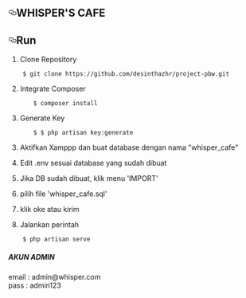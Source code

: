  <div class="Box-body p-5">
        <article class="markdown-body entry-content" itemprop="text"><h1><a id="whisper's cafe" class="anchor" aria-hidden="true" href="#whisper's cafe"><svg class="octicon octicon-link" viewBox="0 0 16 16" version="1.1" width="16" height="16" aria-hidden="true"><path fill-rule="evenodd" d="M4 9h1v1H4c-1.5 0-3-1.69-3-3.5S2.55 3 4 3h4c1.45 0 3 1.69 3 3.5 0 1.41-.91 2.72-2 3.25V8.59c.58-.45 1-1.27 1-2.09C10 5.22 8.98 4 8 4H4c-.98 0-2 1.22-2 2.5S3 9 4 9zm9-3h-1v1h1c1 0 2 1.22 2 2.5S13.98 12 13 12H9c-.98 0-2-1.22-2-2.5 0-.83.42-1.64 1-2.09V6.25c-1.09.53-2 1.84-2 3.25C6 11.31 7.55 13 9 13h4c1.45 0 3-1.69 3-3.5S14.5 6 13 6z"></path></svg></a>WHISPER'S CAFE</h1>
<h2><a id="user-content-run" class="anchor" aria-hidden="true" href="#run"><svg class="octicon octicon-link" viewBox="0 0 16 16" version="1.1" width="16" height="16" aria-hidden="true"><path fill-rule="evenodd" d="M4 9h1v1H4c-1.5 0-3-1.69-3-3.5S2.55 3 4 3h4c1.45 0 3 1.69 3 3.5 0 1.41-.91 2.72-2 3.25V8.59c.58-.45 1-1.27 1-2.09C10 5.22 8.98 4 8 4H4c-.98 0-2 1.22-2 2.5S3 9 4 9zm9-3h-1v1h1c1 0 2 1.22 2 2.5S13.98 12 13 12H9c-.98 0-2-1.22-2-2.5 0-.83.42-1.64 1-2.09V6.25c-1.09.53-2 1.84-2 3.25C6 11.31 7.55 13 9 13h4c1.45 0 3-1.69 3-3.5S14.5 6 13 6z"></path></svg></a>Run</h2>
<ol start="1">
<li>Clone Repository</li>
</ol>
<pre><code>    $ git clone https://github.com/desinthazhr/project-pbw.git
</code></pre>
            <ol start="2">
<li>Integrate Composer</li>
</ol>
<pre><code>       $ composer install
</code></pre>
                        <ol start="3">
<li>Generate Key</li>
</ol>
<pre><code>       $ $ php artisan key:generate
</code></pre>
            
<ol start="3">
<li>Aktifkan Xamppp dan buat database dengan nama "whisper_cafe"</li>
</ol>
<ol start="4">
<li>Edit .env sesuai database yang sudah dibuat</li>
</ol>
<ol start="5">
<li>Jika DB sudah dibuat, klik menu 'IMPORT'</li> 
</ol>
<ol start="6">
<li>pilih file 'whisper_cafe.sql'</li>
</ol>
            <ol start="7">
<li>klik oke atau kirim</li>
</ol>
<ol start="8">
<li>Jalankan perintah</li>
</ol>
<pre><code>    $ php artisan serve
</code></pre>


<h5>AKUN ADMIN</h5>
<h7>email : admin@whisper.com</h7><br>
<h7>pass : admin123</h7>
         
